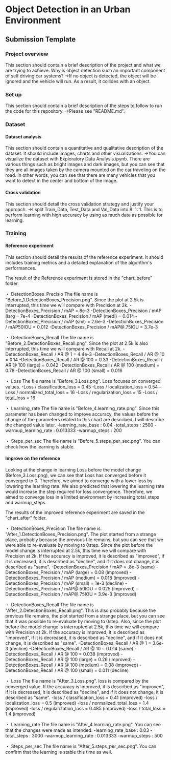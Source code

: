 # Object Detection in an Urban Environment

## Submission Template

### Project overview
This section should contain a brief description of the project and what we are trying to achieve. Why is object detection such an important component of self driving car systems?
 →If no object is detected, the object will be ignored and the vehicle will run. As a result, it collides with an object.

### Set up
This section should contain a brief description of the steps to follow to run the code for this repository.
 →Please see "README.md".

### Dataset
#### Dataset analysis
This section should contain a quantitative and qualitative description of the dataset. It should include images, charts and other visualizations.
 →You can visualize the dataset with Exploratory Data Analysis.ipynb.
   There are various things such as bright images and dark images, but you can see that they are all images taken by the camera mounted on the car traveling on the road.
   In other words, you can see that there are many vehicles that you want to detect in the center and bottom of the image.
#### Cross validation
This section should detail the cross validation strategy and justify your approach.
 →I split Train_Data, Test_Data and Val_Data into 8: 1: 1.
   This is to perform learning with high accuracy by using as much data as possible for learning.

### Training
#### Reference experiment
This section should detail the results of the reference experiment. It should includes training metrics and a detailed explanation of the algorithm's performances.

The result of the Reference experiment is stored in the "chart_before" folder.

・ DetectionBoxes_Precisio  The file name is "Before_1.DetectionBoxes_Precision.png".
Since the plot at 2.5k is interrupted, this time we will compare with Precision at 2k.
-DetectionBoxes_Precision / mAP 		=.8e-3
-DetectionBoxes_Precision / mAP (larg 	= 7e-4
-DetectionBoxes_Precision / mAP (medi) 	= 0.014
-DetectionBoxes_Precision / mAP (sml) 	= 2.6e-3
-DetectionBoxes_Precision / mAP50IOU 	= 0.012
-DetectionBoxes_Precision / mAP@.75IOU 	= 3.7e-3
  
・ DetectionBoxes_Recall
The file name is "Before_2.DetectionBoxes_Recall.png".
Since the plot at 2.5k is also interrupted, this time we will compare with Recall at 2k.
-DetectionBoxes_Recall / AR @ 1 			= 4.4e-3
-DetectionBoxes_Recall / AR @ 10 			= 0.14
-DetectionBoxes_Recall / AR @ 100 			= 0.33
-DetectionBoxes_Recall / AR @ 100 (large) 	= 0.042
-DetectionBoxes_Recall / AR @ 100 (medium) 	= 0.78
-DetectionBoxes_Recall / AR @ 100 (small) 	= 0.016

・ Loss
The file name is "Before_3.Loss.png".
Loss focuses on converged values.
-Loss / classification_loss 	= 0.45
-Loss / localization_loss 		= 0.54
-Loss / normalized_total_loss 	= 16
-Loss / regularization_loss 	= 15
-Loss / total_loss 				= 16

・ Learning_rate
The file name is "Before_4.learning_rate.png".
Since this parameter has been changed to improve accuracy, the values before the change of the parameters related to this chart are described.
I will describe the changed value later.
-learning_rate_base		: 0.04
-total_steps			: 2500
-warmup_learning_rate	: 0.013333
-warmup_steps			: 200

・ Steps_per_sec
The file name is "Before_5.steps_per_sec.png".
You can check how the learning is stable.

#### Improve on the reference
Looking at the change in learning Loss before the model change (Before_3.Loss.png), we can see that Loss has converged before it converged to 0.
Therefore, we aimed to converge with a lower loss by lowering the learning rate.
We also predicted that lowering the learning rate would increase the step required for loss convergence.
Therefore, we aimed to converge loss in a limited environment by increasing total_steps and warmup_steps.

The results of the improved reference experiment are saved in the "chart_after" folder.

・ DetectionBoxes_Precision
The file name is "After_1.DetectionBoxes_Precision.png".
The plot started from a strange place, probably because the previous file remains, but you can see that we were able to re-evaluate by moving to 0step.
Since the plot before the model change is interrupted at 2.5k, this time we will compare with Precision at 2k.
If the accuracy is improved, it is described as "improved", if it is decreased, it is described as "decline", and if it does not change, it is described as "same".
-DetectionBoxes_Precision / mAP 			= .8e-3 (same)
-DetectionBoxes_Precision / mAP (large) 	= 0.08 (improved)
-DetectionBoxes_Precision / mAP (medium) 	= 0.018 (improved)
-DetectionBoxes_Precision / mAP (small) 	= 1e-3 (decline)
-DetectionBoxes_Precision / mAP@.50IOU 		= 0.025 (improved)
-DetectionBoxes_Precision / mAP@.75IOU 		= 3.9e-3 (improved)
  
・ DetectionBoxes_Recall
The file name is "After_2.DetectionBoxes_Recall.png".
This is also probably because the previous file remains, the plot started from a strange place, but you can see that it was possible to re-evaluate by moving to 0step.
Also, since the plot before the model change is interrupted at 2.5k, this time we will compare with Precision at 2k.
If the accuracy is improved, it is described as "improved", if it is decreased, it is described as "decline", and if it does not change, it is described as "same".
-DetectionBoxes_Recall / AR @ 1 			= 3.6e-3 (decline)
-DetectionBoxes_Recall / AR @ 10 			= 0.014 (same)
-DetectionBoxes_Recall / AR @ 100 			= 0.038 (improved)
-DetectionBoxes_Recall / AR @ 100 (large) 	= 0.26 (improved)
-DetectionBoxes_Recall / AR @ 100 (medium) 	= 0.08 (improved)
-DetectionBoxes_Recall / AR @ 100 (small) 	= 0.011 (decline)

・ Loss
The file name is "After_3.Loss.png".
loss is compared by the converged value.
If the accuracy is improved, it is described as "improved", if it is decreased, it is described as "decline", and if it does not change, it is described as "same".
-loss / classification_loss 	= 0.41 (improved)
-loss / localization_loss 		= 0.5 (improved)
-loss / normalized_total_loss 	= 1.4 (improved)
-loss / regularization_loss 	= 0.485 (improved)
-loss / total_loss 				= 1.4 (improved)

・ Learning_rate
The file name is "After_4.learning_rate.png".
You can see that the changes were made as intended.
-learning_rate_base		: 0.03
-total_steps			: 3000
-warmup_learning_rate	: 0.013333
-warmup_steps			: 500

・ Steps_per_sec
The file name is "After_5.steps_per_sec.png".
You can confirm that the learning is stable this time as well.